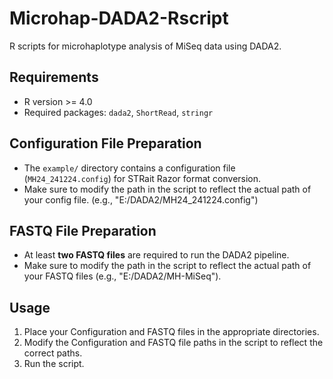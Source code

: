 # Microhap-DADA2-Rscript
R scripts for microhaplotype analysis of MiSeq data using DADA2.


## Requirements
- R version >= 4.0
- Required packages: `dada2`, `ShortRead`, `stringr`


## Configuration File Preparation
- The `example/` directory contains a configuration file (`MH24_241224.config`) for STRait Razor format conversion. 
- Make sure to modify the path in the script to reflect the actual path of your config file.
  (e.g., "E:/DADA2/MH24_241224.config")


## FASTQ File Preparation
- At least **two FASTQ files** are required to run the DADA2 pipeline.
- Make sure to modify the path in the script to reflect the actual path of your FASTQ files
  (e.g., "E:/DADA2/MH-MiSeq"). 


## Usage
1. Place your Configuration and FASTQ files in the appropriate directories.
2. Modify the Configuration and FASTQ file paths in the script to reflect the correct paths.
3. Run the script.

